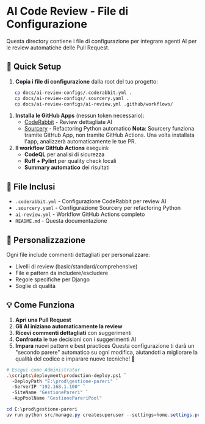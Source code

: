 # AI Code Review - File di Configurazione

Questa directory contiene i file di configurazione per integrare agenti AI per le review automatiche delle Pull Request.

## 🚀 Quick Setup

1. **Copia i file di configurazione** dalla root del tuo progetto:

```bash
   cp docs/ai-review-configs/.coderabbit.yml .
   cp docs/ai-review-configs/.sourcery.yaml .
   cp docs/ai-review-configs/ai-review.yml .github/workflows/
   ```

1. **Installa le GitHub Apps** (nessun token necessario):
   - [CodeRabbit](https://coderabbit.ai) - Review dettagliate AI
   - [Sourcery](https://sourcery.ai) - Refactoring Python automatico **Nota**: Sourcery funziona tramite GitHub App, non
     tramite GitHub Actions. Una volta installata l'app, analizzerà automaticamente le tue PR.
1. **Il workflow GitHub Actions** eseguirà:
   - **CodeQL** per analisi di sicurezza
   - **Ruff + Pylint** per quality check locali
   - **Summary automatico** dei risultati

## 📁 File Inclusi

- `.coderabbit.yml` - Configurazione CodeRabbit per review AI
- `.sourcery.yaml` - Configurazione Sourcery per refactoring Python
- `ai-review.yml` - Workflow GitHub Actions completo
- `README.md` - Questa documentazione

## 🔧 Personalizzazione

Ogni file include commenti dettagliati per personalizzare:

- Livelli di review (basic/standard/comprehensive)
- File e pattern da includere/escludere
- Regole specifiche per Django
- Soglie di qualità

## 💡 Come Funziona

1. **Apri una Pull Request**
2. **Gli AI iniziano automaticamente la review**
3. **Ricevi commenti dettagliati** con suggerimenti
4. **Confronta** le tue decisioni con i suggerimenti AI
5. **Impara** nuovi pattern e best practices Questa configurazione ti darà un "secondo parere" automatico su ogni
   modifica, aiutandoti a migliorare la qualità del codice e imparare nuove tecniche! 🚀

```bash
# Esegui come Administrator
.\scripts\deployment\production-deploy.ps1 `
  -DeployPath "E:\prod\gestione-pareri" `
  -ServerIP "192.168.1.100" `
  -SiteName "GestionePareri" `
  -AppPoolName "GestionePareriPool"
```

```powershell
cd E:\prod\gestione-pareri
uv run python src/manage.py createsuperuser --settings=home.settings.prod
```
